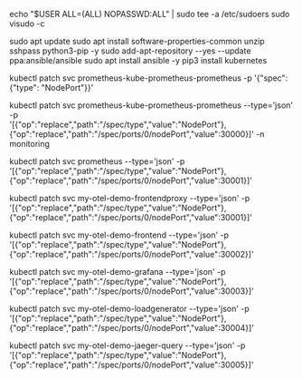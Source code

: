 echo "$USER ALL=(ALL) NOPASSWD:ALL" | sudo tee -a /etc/sudoers
sudo visudo -c

sudo apt update
sudo apt install software-properties-common unzip sshpass python3-pip -y
sudo add-apt-repository --yes --update ppa:ansible/ansible
sudo apt install ansible -y
pip3 install kubernetes


kubectl patch svc prometheus-kube-prometheus-prometheus -p '{"spec": {"type": "NodePort"}}'

kubectl patch svc prometheus-kube-prometheus-prometheus --type='json' -p \
'[{"op":"replace","path":"/spec/type","value":"NodePort"},{"op":"replace","path":"/spec/ports/0/nodePort","value":30000}]' -n monitoring

kubectl patch svc prometheus --type='json' -p \
'[{"op":"replace","path":"/spec/type","value":"NodePort"},{"op":"replace","path":"/spec/ports/0/nodePort","value":30001}]'

kubectl patch svc my-otel-demo-frontendproxy --type='json' -p \
'[{"op":"replace","path":"/spec/type","value":"NodePort"},{"op":"replace","path":"/spec/ports/0/nodePort","value":30001}]'

kubectl patch svc my-otel-demo-frontend --type='json' -p \
'[{"op":"replace","path":"/spec/type","value":"NodePort"},{"op":"replace","path":"/spec/ports/0/nodePort","value":30002}]'

kubectl patch svc my-otel-demo-grafana --type='json' -p \
'[{"op":"replace","path":"/spec/type","value":"NodePort"},{"op":"replace","path":"/spec/ports/0/nodePort","value":30003}]'

kubectl patch svc my-otel-demo-loadgenerator --type='json' -p \
'[{"op":"replace","path":"/spec/type","value":"NodePort"},{"op":"replace","path":"/spec/ports/0/nodePort","value":30004}]'

kubectl patch svc my-otel-demo-jaeger-query --type='json' -p \
'[{"op":"replace","path":"/spec/type","value":"NodePort"},{"op":"replace","path":"/spec/ports/0/nodePort","value":30005}]'
